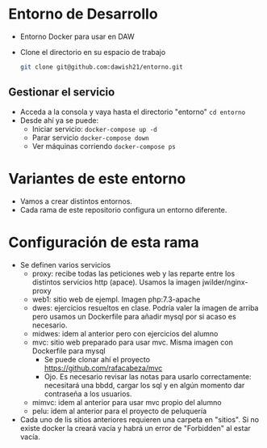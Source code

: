 # Entorno de Desarrollo 
- Entorno Docker para usar en DAW
- Clone el directorio en su espacio de trabajo

    ```bash
    git clone git@github.com:dawish21/entorno.git
    ```

## Gestionar el servicio
-  Acceda a la consola y vaya hasta el directorio "entorno"
    `cd entorno`
- Desde ahí ya se puede:
    - Iniciar servicio:
        `docker-compose up -d`
    - Parar servicio
        `docker-compose down`
    - Ver máquinas corriendo
        `docker-compose ps`

# Variantes de este entorno

- Vamos a crear distintos entornos.
- Cada rama de este repositorio configura un entorno diferente.

# Configuración de esta rama

- Se definen varios servicios
  - proxy: recibe todas las peticiones web y las reparte entre los distintos servicios http (apace). Usamos la imagen jwilder/nginx-proxy
  - web1: sitio web de ejempl. Imagen php:7.3-apache
  - dwes: ejercicios resueltos en clase.  Podría valer la imagen de arriba pero usamos un Dockerfile para añadir mysql por si acaso es necesario.
  - midwes: idem al anterior pero con ejercicios del alumno
  - mvc: sitio web preparado para usar mvc. Misma imagen con Dockerfile para mysql
    - Se puede clonar ahí el proyecto https://github.com/rafacabeza/mvc
    - Ojo. Es necesario revisar las notas para usarlo correctamente: necesitará una bbdd, cargar los sql y en algún momento dar contraseña a los usuarios.
  - mimvc: idem al anterior para usar mvc propio del alumno
  - pelu: idem al anterior para el proyecto de peluquería
- Cada uno de lis sitios anteriores requieren una carpeta en "sitios". Si no existe docker la creará vacía y habrá un error de "Forbidden" al estar vacía.
